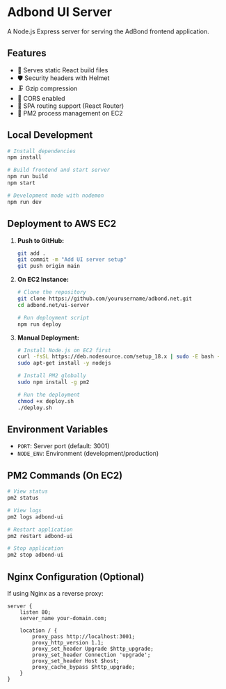 # Adbond UI Server

A Node.js Express server for serving the AdBond frontend application.

## Features

- 🚀 Serves static React build files
- 🛡️ Security headers with Helmet
- 🗜️ Gzip compression
- 🔄 CORS enabled
- 📱 SPA routing support (React Router)
- 🚀 PM2 process management on EC2

## Local Development

```bash
# Install dependencies
npm install

# Build frontend and start server
npm run build
npm start

# Development mode with nodemon
npm run dev
```

## Deployment to AWS EC2

1. **Push to GitHub:**
   ```bash
   git add .
   git commit -m "Add UI server setup"
   git push origin main
   ```

2. **On EC2 Instance:**
   ```bash
   # Clone the repository
   git clone https://github.com/yourusername/adbond.net.git
   cd adbond.net/ui-server
   
   # Run deployment script
   npm run deploy
   ```

3. **Manual Deployment:**
   ```bash
   # Install Node.js on EC2 first
   curl -fsSL https://deb.nodesource.com/setup_18.x | sudo -E bash -
   sudo apt-get install -y nodejs
   
   # Install PM2 globally
   sudo npm install -g pm2
   
   # Run the deployment
   chmod +x deploy.sh
   ./deploy.sh
   ```

## Environment Variables

- `PORT`: Server port (default: 3001)
- `NODE_ENV`: Environment (development/production)

## PM2 Commands (On EC2)

```bash
# View status
pm2 status

# View logs
pm2 logs adbond-ui

# Restart application
pm2 restart adbond-ui

# Stop application
pm2 stop adbond-ui
```

## Nginx Configuration (Optional)

If using Nginx as a reverse proxy:

```nginx
server {
    listen 80;
    server_name your-domain.com;
    
    location / {
        proxy_pass http://localhost:3001;
        proxy_http_version 1.1;
        proxy_set_header Upgrade $http_upgrade;
        proxy_set_header Connection 'upgrade';
        proxy_set_header Host $host;
        proxy_cache_bypass $http_upgrade;
    }
}
```